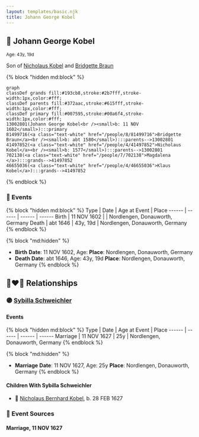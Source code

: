 ```yaml
---
layout: templates/basic.njk
title: Johann George Kobel
---
```

## 🔵 Johann George Kobel
<small>Age: 43y, 19d</small>

Son of [Nicholaus Kobel](/people/4/41497852) and [Bridgette Braun](/people/8/81499716)

{% block "hidden md:block" %}
```mermaid
graph
classDef grands fill:#193cb8,stroke:#2b7fff,stroke-width:1px,color:#fff;
classDef parents fill:#372aac,stroke:#615fff,stroke-width:1px,color:#fff;
classDef primary fill:#007595,stroke:#00a6f4,stroke-width:1px,color:#fff;
13002801(Johann George Kobel<br /><small>b: 11 NOV 1602</small>):::primary
81499716(<a class="text-white" href="/people/8/81499716">Bridgette Braun</a><br /><small>b: abt 1580</small>):::parents-->13002801
41497852(<a class="text-white" href="/people/4/41497852">Nicholaus Kobel</a><br /><small>b: 1577</small>):::parents-->13002801
702138(<a class="text-white" href="/people/7/702138">Magdalena </a>):::grands-->41497852
46655036(<a class="text-white" href="/people/4/46655036">Klaus Kobel</a>):::grands-->41497852
```
{% endblock %}

### 📆 Events

{% block "hidden md:block" %}
Type | Date | Age at Event | Place
------ | ------ | ------ | ------
Birth | 11 NOV 1602 |  | Nordlengen, Donauworth, Germany
Death | abt 1646 | 43y, 19d | Nordlengen, Donauworth, Germany
{% endblock %}

{% block "md:hidden" %}
- **Birth**
**Date**: 11 NOV 1602, Age:
**Place**: Nordlengen, Donauworth, Germany
- **Death**
**Date**: abt 1646, Age: 43y, 19d
**Place**: Nordlengen, Donauworth, Germany
{% endblock %}

## 👩‍❤️‍👨 Relationships

### 🟣 [Sybilla Schweichler](/people/1/19897612)

#### Events

{% block "hidden md:block" %}
Type | Date | Age at Event | Place
------ | ------ | ------ | ------
Marriage | 11 NOV 1627 | 25y | Nordlengen, Donauworth, Germany
{% endblock %}

{% block "md:hidden" %}
- **Marriage**
**Date**: 11 NOV 1627, Age: 25y
**Place**: Nordlengen, Donauworth, Germany
{% endblock %}

#### Children With Sybilla Schweichler
* 🔵 [Nicholaus Bernhard Kobel](/people/5/51558544), b. 28 FEB 1627
### 📰 Event Sources

#### <a id="event-family-0-event-0"></a> Marriage, 11 NOV 1627

